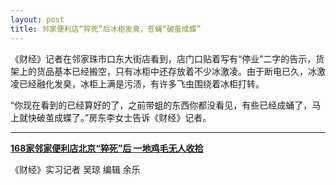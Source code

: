 ```yaml
---
layout: post
title: 邻家便利店“猝死”后冰柜发臭，苍蝇“破茧成蝶”
---
```


《财经》记者在邻家珠市口东大街店看到，店门口贴着写有“停业”二字的告示，货架上的货品基本已经搬空，只有冰柜中还存放着不少冰激凌。由于断电已久，冰激凌已经融化发臭，冰柜上满是污渍，有许多飞虫围绕着冰柜打转。

“你现在看到的已经算好的了，之前带蛆的东西你都没看见，有些已经成蛹了，马上就快破茧成蝶了。”房东李女士告诉《财经》记者。

---

[**168家邻家便利店北京“猝死”后 一地鸡毛无人收拾**](https://tech.sina.com.cn/i/2018-08-22/doc-ihhzsnec2483919.shtml)

《财经》实习记者 吴琼 编辑 余乐
